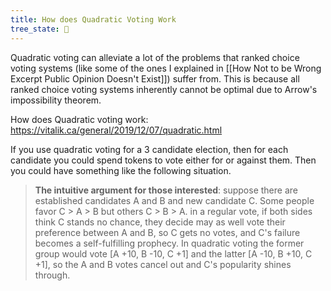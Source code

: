 ```yaml
---
title: How does Quadratic Voting Work
tree_state: 🌱
---
```


Quadratic voting can alleviate a lot of the problems that ranked choice voting systems (like some of the ones I explained in [[How Not to be Wrong Excerpt Public Opinion Doesn't Exist]]) suffer from. This is because all ranked choice voting systems inherently cannot be optimal due to Arrow's impossibility theorem.

How does Quadratic voting work:
https://vitalik.ca/general/2019/12/07/quadratic.html

If you use quadratic voting for a 3 candidate election, then for each candidate you could spend tokens to vote either for or against them. Then you could have something like the following situation.

> **The intuitive argument for those interested**: suppose there are established candidates A and B and new candidate C. Some people favor C > A > B but others C > B > A. in a regular vote, if both sides think C stands no chance, they decide may as well vote their preference between A and B, so C gets no votes, and C's failure becomes a self-fulfilling prophecy. In quadratic voting the former group would vote [A +10, B -10, C +1] and the latter [A -10, B +10, C +1], so the A and B votes cancel out and C's popularity shines through.